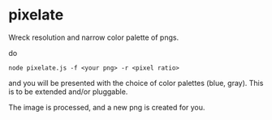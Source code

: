 pixelate
========

Wreck resolution and narrow color palette of pngs.

do

`node pixelate.js -f <your png> -r <pixel ratio>`

and you will be presented with the choice of color palettes (blue, gray). This is to be extended and/or pluggable.

The image is processed, and a new png is created for you.
